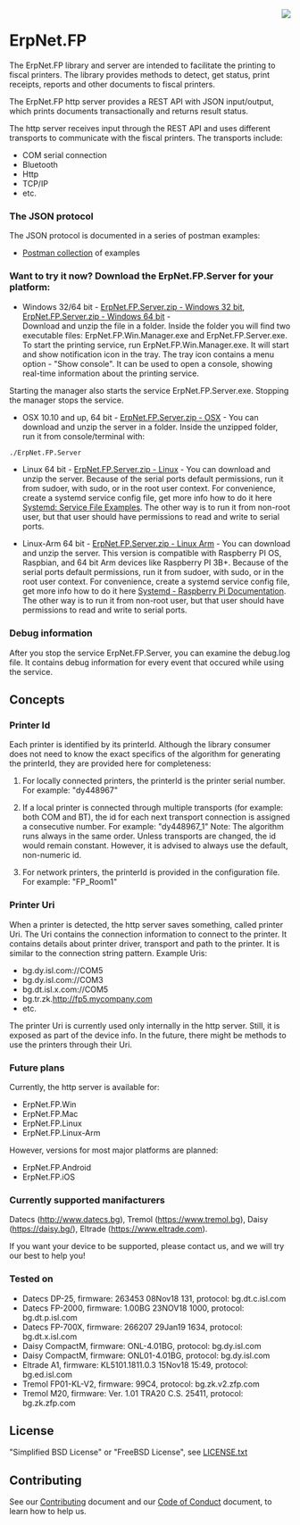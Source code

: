 <img src="https://github.com/erpnet/ErpNet.FP/raw/master/ErpNet.FP.Server/ErpNet.FP.thumb.png" align="right"/>

# ErpNet.FP

The ErpNet.FP library and server are intended to facilitate the printing to fiscal printers. The library provides methods to detect, get status, print receipts, reports and other documents to fiscal printers.

The ErpNet.FP http server provides a REST API with JSON input/output, which prints documents transactionally and returns result status.

The http server receives input through the REST API and uses different transports to communicate with the fiscal printers. The transports include:
* COM serial connection
* Bluetooth
* Http
* TCP/IP
* etc.

### The JSON protocol
The JSON protocol is documented in a series of postman examples:
- [Postman collection] of examples

### Want to try it now? Download the ErpNet.FP.Server for your platform:

* Windows 32/64 bit - [ErpNet.FP.Server.zip - Windows 32 bit], [ErpNet.FP.Server.zip - Windows 64 bit] -  
Download and unzip the file in a folder. Inside the folder you will find two executable files: ErpNet.FP.Win.Manager.exe and ErpNet.FP.Server.exe.
To start the printing service, run ErpNet.FP.Win.Manager.exe. It will start and show notification icon in the tray.
The tray icon contains a menu option - "Show console". It can be used to open a console, showing real-time information about the printing service.

Starting the manager also starts the service ErpNet.FP.Server.exe. Stopping the manager stops the service.

* OSX 10.10 and up, 64 bit - [ErpNet.FP.Server.zip - OSX] - You can download and unzip the server in a folder. 
Inside the unzipped folder, run it from console/terminal with:
```bash
./ErpNet.FP.Server
```

* Linux 64 bit - [ErpNet.FP.Server.zip - Linux] - You can download and unzip the server. 
Because of the serial ports default permissions, run it from sudoer, with sudo, or in the root user context. 
For convenience, create a systemd service config file, get more info how to do it here [Systemd: Service File Examples].
The other way is to run it from non-root user, but that user should have permissions to read and write to serial ports.

* Linux-Arm 64 bit - [ErpNet.FP.Server.zip - Linux Arm] - You can download and unzip the server. 
This version is compatible with Raspberry PI OS, Raspbian, and 64 bit Arm devices like Raspberry PI 3B+.
Because of the serial ports default permissions, run it from sudoer, with sudo, or in the root user context. 
For convenience, create a systemd service config file, get more info how to do it here [Systemd - Raspberry Pi Documentation].
The other way is to run it from non-root user, but that user should have permissions to read and write to serial ports.

### Debug information 

After you stop the service ErpNet.FP.Server, you can examine the debug.log file. It contains debug information for every event that occured while using the service. 

## Concepts

### Printer Id

Each printer is identified by its printerId. Although the library consumer does not need to know the exact specifics of the algorithm for generating the printerId, they are provided here for completeness:

1. For locally connected printers, the printerId is the printer serial number.
For example: "dy448967"

2. If a local printer is connected through multiple transports (for example: both COM and BT), the id for each next transport connection is assigned a consecutive number.
For example: "dy448967_1"
Note: The algorithm runs always in the same order. Unless transports are changed, the id would remain constant. However, it is advised to always use the default, non-numeric id.

3. For network printers, the printerId is provided in the configuration file.
For example: "FP_Room1"

### Printer Uri

When a printer is detected, the http server saves something, called printer Uri. The Uri contains the connection information to connect to the printer. It contains details about printer driver, transport and path to the printer. It is similar to the connection string pattern. Example Uris:
- bg.dy.isl.com://COM5
- bg.dy.isl.com://COM3
- bg.dt.isl.x.com://COM5
- bg.tr.zk.http://fp5.mycompany.com
- etc.

The printer Uri is currently used only internally in the http server. Still, it is exposed as part of the device info. In the future, there might be methods to use the printers through their Uri.

### Future plans

Currently, the http server is available for:
- ErpNet.FP.Win
- ErpNet.FP.Mac
- ErpNet.FP.Linux
- ErpNet.FP.Linux-Arm

However, versions for most major platforms are planned:

- ErpNet.FP.Android
- ErpNet.FP.iOS

### Currently supported manifacturers
Datecs (http://www.datecs.bg),
Tremol (https://www.tremol.bg),
Daisy (https://daisy.bg/),
Eltrade (https://www.eltrade.com).

If you want your device to be supported, please contact us, and we will try our best to help you!

### Tested on
- Datecs DP-25, firmware: 263453 08Nov18 131, protocol: bg.dt.c.isl.com
- Datecs FP-2000, firmware: 1.00BG 23NOV18 1000, protocol: bg.dt.p.isl.com
- Datecs FP-700X, firmware: 266207 29Jan19 1634, protocol: bg.dt.x.isl.com
- Daisy CompactM, firmware: ONL-4.01BG, protocol: bg.dy.isl.com
- Daisy CompactM, firmware: ONL01-4.01BG, protocol: bg.dy.isl.com
- Eltrade A1, firmware: KL5101.1811.0.3 15Nov18 15:49, protocol: bg.ed.isl.com
- Tremol FP01-KL-V2, firmware: 99C4, protocol: bg.zk.v2.zfp.com
- Tremol M20, firmware: Ver. 1.01 TRA20 C.S. 25411, protocol: bg.zk.zfp.com

License
----
"Simplified BSD License" or "FreeBSD License", see [LICENSE.txt]

Contributing
----
See our [Contributing] document and our [Code of Conduct] document, to learn how to help us.

[Postman collection]: <https://documenter.getpostman.com/view/6751288/S1EJYMg5>
[LICENSE.txt]: <https://raw.githubusercontent.com/erpnet/ErpNet.FP/master/LICENSE.txt>
[Contributing]: <https://github.com/erpnet/ErpNet.FP/blob/master/CONTRIBUTING.md>
[Code of Conduct]: <https://github.com/erpnet/ErpNet.FP/blob/master/CODE_OF_CONDUCT.md>
[Systemd: Service File Examples]: https://www.shellhacks.com/systemd-service-file-example/
[Systemd - Raspberry Pi Documentation]: https://www.raspberrypi.org/documentation/linux/usage/systemd.md
[ErpNet.FP.Server.zip - Windows 32 bit]: <https://github.com/erpnet/ErpNet.FP/raw/master/ErpNet.FP.Server/Published/win-x86/ErpNet.FP.Server.zip>
[ErpNet.FP.Server.zip - Windows 64 bit]: <https://github.com/erpnet/ErpNet.FP/raw/master/ErpNet.FP.Server/Published/win-x64/ErpNet.FP.Server.zip>
[ErpNet.FP.Server.zip - OSX]: <https://github.com/erpnet/ErpNet.FP/raw/master/ErpNet.FP.Server/Published/osx-x64/ErpNet.FP.Server.zip>
[ErpNet.FP.Server.zip - Linux]: <https://github.com/erpnet/ErpNet.FP/raw/master/ErpNet.FP.Server/Published/linux-x64/ErpNet.FP.Server.zip>
[ErpNet.FP.Server.zip - Linux Arm]: <https://github.com/erpnet/ErpNet.FP/raw/master/ErpNet.FP.Server/Published/linux-arm/ErpNet.FP.Server.zip>
